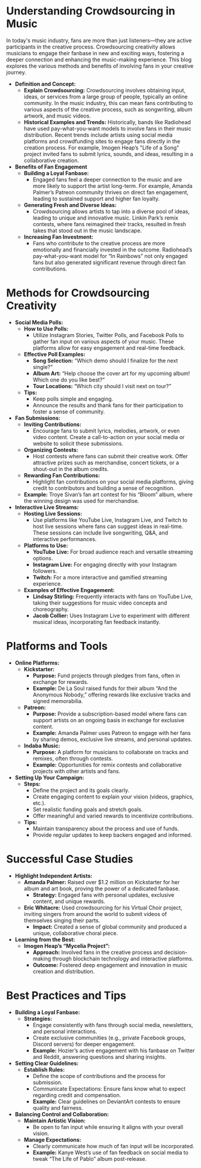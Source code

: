 <script lang='ts'>
  import BlogPageTemplate from '$lib/components/blog/BlogPageTemplate.svelte';
  import type { BlogCardProps } from '$lib/repositories/BlogPostRepository';
  import { ASSETS_PATH } from '$lib/repositories/BlogPostRepository';
  import { orderedBlogPosts } from '$lib/repositories/BlogPostRepository';
  import { page } from '$app/stores';

  const blogPostInfo: BlogCardProps = orderedBlogPosts.find((post) => post.slug === $page.route.id?.split('/')[3]);
  const assetsUrl = `${ASSETS_PATH}/${blogPostInfo.image}`;

  const gif1 = `${assetsUrl}/gif1.gif`;
  const img1 = `${assetsUrl}/img1.jpeg`;
</script>

<BlogPageTemplate
  title={blogPostInfo.title}
  subtitle={blogPostInfo.subtitle}
  published_date={blogPostInfo.date_published}
  coverImg={blogPostInfo.image}>

# Understanding Crowdsourcing in Music

In today's music industry, fans are more than just listeners—they are active participants in the creative process. Crowdsourcing creativity allows musicians to engage their fanbase in new and exciting ways, fostering a deeper connection and enhancing the music-making experience. This blog explores the various methods and benefits of involving fans in your creative journey.



* **Definition and Concept:**
    * **Explain Crowdsourcing:** Crowdsourcing involves obtaining input, ideas, or services from a large group of people, typically an online community. In the music industry, this can mean fans contributing to various aspects of the creative process, such as songwriting, album artwork, and music videos.
    * **Historical Examples and Trends:** Historically, bands like Radiohead have used pay-what-you-want models to involve fans in their music distribution. Recent trends include artists using social media platforms and crowdfunding sites to engage fans directly in the creation process. For example, Imogen Heap’s "Life of a Song" project invited fans to submit lyrics, sounds, and ideas, resulting in a collaborative creation.
* **Benefits of Fan Engagement**
    * **Building a Loyal Fanbase:**
        * Engaged fans feel a deeper connection to the music and are more likely to support the artist long-term. For example, Amanda Palmer’s Patreon community thrives on direct fan engagement, leading to sustained support and higher fan loyalty.
    * **Generating Fresh and Diverse Ideas:**
        * Crowdsourcing allows artists to tap into a diverse pool of ideas, leading to unique and innovative music. Linkin Park’s remix contests, where fans reimagined their tracks, resulted in fresh takes that stood out in the music landscape.
    * **Increasing Fan Investment:**
        * Fans who contribute to the creative process are more emotionally and financially invested in the outcome. Radiohead’s pay-what-you-want model for “In Rainbows” not only engaged fans but also generated significant revenue through direct fan contributions.


# Methods for Crowdsourcing Creativity



* **Social Media Polls:**
    * **How to Use Polls:**
        * Utilize Instagram Stories, Twitter Polls, and Facebook Polls to gather fan input on various aspects of your music. These platforms allow for easy engagement and real-time feedback.
    * **Effective Poll Examples:**
        * **Song Selection:** “Which demo should I finalize for the next single?”
        * **Album Art:** “Help choose the cover art for my upcoming album! Which one do you like best?”
        * **Tour Locations:** “Which city should I visit next on tour?”
    * **Tips:**
        * Keep polls simple and engaging.
        * Announce the results and thank fans for their participation to foster a sense of community.
* **Fan Submissions:**
    * **Inviting Contributions:**
        * Encourage fans to submit lyrics, melodies, artwork, or even video content. Create a call-to-action on your social media or website to solicit these submissions.
    * **Organizing Contests:**
        * Host contests where fans can submit their creative work. Offer attractive prizes such as merchandise, concert tickets, or a shout-out in the album credits.
    * **Rewarding Fan Contributions:**
        * Highlight fan contributions on your social media platforms, giving credit to contributors and building a sense of recognition.
    * **Example:** Troye Sivan’s fan art contest for his “Bloom” album, where the winning design was used for merchandise.
* **Interactive Live Streams:**
    * **Hosting Live Sessions:**
        * Use platforms like YouTube Live, Instagram Live, and Twitch to host live sessions where fans can suggest ideas in real-time. These sessions can include live songwriting, Q&A, and interactive performances.
    * **Platforms to Use:**
        * **YouTube Live:** For broad audience reach and versatile streaming options.
        * **Instagram Live:** For engaging directly with your Instagram followers.
        * **Twitch:** For a more interactive and gamified streaming experience.
    * **Examples of Effective Engagement:**
        * **Lindsay Stirling:** Frequently interacts with fans on YouTube Live, taking their suggestions for music video concepts and choreography.
        * **Jacob Collier:** Uses Instagram Live to experiment with different musical ideas, incorporating fan feedback instantly.


# Platforms and Tools



* **Online Platforms:**
    * **Kickstarter:**
        * **Purpose:** Fund projects through pledges from fans, often in exchange for rewards.
        * **Example:** De La Soul raised funds for their album “And the Anonymous Nobody,” offering rewards like exclusive tracks and signed memorabilia.
    * **Patreon:**
        * **Purpose:** Provide a subscription-based model where fans can support artists on an ongoing basis in exchange for exclusive content.
        * **Example:** Amanda Palmer uses Patreon to engage with her fans by sharing demos, exclusive live streams, and personal updates.
    * **Indaba Music:**
        * **Purpose:** A platform for musicians to collaborate on tracks and remixes, often through contests.
        * **Example:** Opportunities for remix contests and collaborative projects with other artists and fans.
* **Setting Up Your Campaign:**
    * **Steps:**
        * Define the project and its goals clearly.
        * Create engaging content to explain your vision (videos, graphics, etc.).
        * Set realistic funding goals and stretch goals.
        * Offer meaningful and varied rewards to incentivize contributions.
    * **Tips:**
        * Maintain transparency about the process and use of funds.
        * Provide regular updates to keep backers engaged and informed.


# Successful Case Studies



* **Highlight Independent Artists:**
    * **Amanda Palmer:** Raised over $1.2 million on Kickstarter for her album and art book, proving the power of a dedicated fanbase.
        * **Strategy:** Engaged fans with personal updates, exclusive content, and unique rewards.
    * **Eric Whitacre:** Used crowdsourcing for his Virtual Choir project, inviting singers from around the world to submit videos of themselves singing their parts.
        * **Impact:** Created a sense of global community and produced a unique, collaborative choral piece.
* **Learning from the Best:**
    * **Imogen Heap’s “Mycelia Project”:**
        * **Approach:** Involved fans in the creative process and decision-making through blockchain technology and interactive platforms.
        * **Outcome:** Fostered deep engagement and innovation in music creation and distribution.


# Best Practices and Tips



* **Building a Loyal Fanbase:**
    * **Strategies:**
        * Engage consistently with fans through social media, newsletters, and personal interactions.
        * Create exclusive communities (e.g., private Facebook groups, Discord servers) for deeper engagement.
        * **Example:** Hozier’s active engagement with his fanbase on Twitter and Reddit, answering questions and sharing insights.
* **Setting Clear Guidelines:**
    * **Establish Rules:**
        * Define the scope of contributions and the process for submission.
        * Communicate Expectations: Ensure fans know what to expect regarding credit and compensation.
        * **Example:** Clear guidelines on DeviantArt contests to ensure quality and fairness.
* **Balancing Control and Collaboration:**
    * **Maintain Artistic Vision:**
        * Be open to fan input while ensuring it aligns with your overall vision.
    * **Manage Expectations:**
        * Clearly communicate how much of fan input will be incorporated.
        * **Example:** Kanye West’s use of fan feedback on social media to tweak “The Life of Pablo” album post-release.

</BlogPageTemplate>
